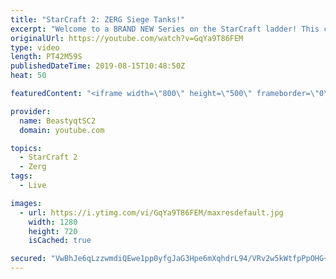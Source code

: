 ```yaml
---
title: "StarCraft 2: ZERG Siege Tanks!"
excerpt: "Welcome to a BRAND NEW Series on the StarCraft ladder! This challenege is called \"Infestors to GM,\" where I play Mass Infestors and try to get to Grandmaster! I am allowing myself to make Queens as well, but other than that, the gameplan is INFESTORS!!!  When you play against Terran with Mass Infestors,"
originalUrl: https://youtube.com/watch?v=GqYa9T86FEM
type: video
length: PT42M59S
publishedDateTime: 2019-08-15T10:48:50Z
heat: 50

featuredContent: "<iframe width=\"800\" height=\"500\" frameborder=\"0\" src=\"https://www.youtube.com/embed/GqYa9T86FEM\" allow=\"accelerometer; autoplay; encrypted-media; gyroscope; picture-in-picture\" allowfullscreen></iframe>"

provider:
  name: BeastyqtSC2
  domain: youtube.com

topics:
  - StarCraft 2
  - Zerg
tags:
  - Live

images:
  - url: https://i.ytimg.com/vi/GqYa9T86FEM/maxresdefault.jpg
    width: 1280
    height: 720
    isCached: true

secured: "VwBhJe6qLzzwmdiQEwe1pp0yfgJaG3Hpe6mXqhdrL94/VRv2w5kWtfpPpOHG+GdPysk834ahgtIdunOTzrJdA5wYvBTALAOdKvtnbSOLhPx38WT7+5fKxfa1aiT7FCmqsVPS1koN8z95k6yN0PFVnEhWfHCN3xL74cK0XpghVxuEBVgR73zYpzrnqH2krNjW/XpumkrNvCeKN+Hp70pAlJ7HbEB/qtvk4eqxQDhWfcW1rL1Lpe39XWmvdhd8lUnMVNzp70Q3nK/td1V2SALDRdAk6fqcJ0kOgJ46yfVwGGsNmaWnBgDtVlGbMadmfg3/CzTLreK58mGJ1rV5WAK42WM8uJY8Dg2SRdjRiwXqsXWkexY5DeZ5ocZ5rZYvZdI3iCM3ivZYhR9MWg4MXy8pDw37watMlLrkluMuqFwwD04=;Q/C8/aBWcIi46i7zFcIwnQ=="
---
```


